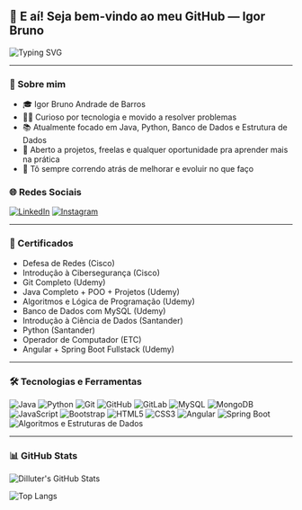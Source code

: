 ## 👋 E aí! Seja bem-vindo ao meu GitHub — Igor Bruno

<img src="https://readme-typing-svg.demolab.com?font=Fira+Code&duration=3000&pause=1000&color=00F7FF&center=true&vCenter=true&width=435&lines=Java+%7C+Python+%7C+Git+%7C+HTML+%7C+CSS+%7C+Angular+%7C+Spring+Boot;Sempre+aprendendo+e+evoluindo!" alt="Typing SVG" />

---

### 🔎 Sobre mim

- 🎓 Igor Bruno Andrade de Barros  
- 👨‍💻 Curioso por tecnologia e movido a resolver problemas  
- 📚 Atualmente focado em Java, Python, Banco de Dados e Estrutura de Dados  
- 🤝 Aberto a projetos, freelas e qualquer oportunidade pra aprender mais na prática  
- 🚀 Tô sempre correndo atrás de melhorar e evoluir no que faço  

### 🌐 Redes Sociais

[![LinkedIn](https://img.shields.io/badge/-LinkedIn-0077B5?style=flat&logo=linkedin&logoColor=white&logoWidth=30)](https://www.linkedin.com/in/igor-bruno-andrade)
[![Instagram](https://img.shields.io/badge/-Instagram-E4405F?style=flat&logo=instagram&logoColor=white&logoWidth=30)](https://www.instagram.com/igor_.dtr/)

---

### 🧠 Certificados

- Defesa de Redes (Cisco)
- Introdução à Cibersegurança (Cisco)
- Git Completo (Udemy)
- Java Completo + POO + Projetos (Udemy)
- Algoritmos e Lógica de Programação (Udemy)
- Banco de Dados com MySQL (Udemy)
- Introdução à Ciência de Dados (Santander)
- Python (Santander)
- Operador de Computador (ETC)
- Angular + Spring Boot Fullstack (Udemy)

---

### 🛠️ Tecnologias e Ferramentas

![Java](https://img.shields.io/badge/-Java-007396?style=flat&logo=java&logoColor=white&logoWidth=30)
![Python](https://img.shields.io/badge/-Python-3776AB?style=flat&logo=python&logoColor=white&logoWidth=30)
![Git](https://img.shields.io/badge/-Git-F05032?style=flat&logo=git&logoColor=white&logoWidth=30)
![GitHub](https://img.shields.io/badge/-GitHub-181717?style=flat&logo=github&logoColor=white&logoWidth=30)
![GitLab](https://img.shields.io/badge/-GitLab-FC6D26?style=flat&logo=gitlab&logoColor=white&logoWidth=30)
![MySQL](https://img.shields.io/badge/-MySQL-005C84?style=flat&logo=mysql&logoColor=white&logoWidth=30)
![MongoDB](https://img.shields.io/badge/-MongoDB-47A248?style=flat&logo=mongodb&logoColor=white&logoWidth=30)
![JavaScript](https://img.shields.io/badge/-JavaScript-F7DF1E?style=flat&logo=javascript&logoColor=black&logoWidth=30)
![Bootstrap](https://img.shields.io/badge/-Bootstrap-7952B3?style=flat&logo=bootstrap&logoColor=white&logoWidth=30)
![HTML5](https://img.shields.io/badge/-HTML5-E34F26?style=flat&logo=html5&logoColor=white&logoWidth=30)
![CSS3](https://img.shields.io/badge/-CSS3-1572B6?style=flat&logo=css3&logoColor=white&logoWidth=30)
![Angular](https://img.shields.io/badge/-Angular-DD0031?style=flat&logo=angular&logoColor=white&logoWidth=30)
![Spring Boot](https://img.shields.io/badge/-Spring%20Boot-6DB33F?style=flat&logo=spring-boot&logoColor=white&logoWidth=30)
![Algoritmos e Estruturas de Dados](https://img.shields.io/badge/-Algoritmos%20%26%20ED-blue?style=flat&logoWidth=30)

---

### 📊 GitHub Stats

![Dilluter's GitHub Stats](https://github-readme-stats.vercel.app/api?username=dilluter&show_icons=true&theme=radical)

![Top Langs](https://github-readme-stats.vercel.app/api/top-langs/?username=dilluter&layout=compact&theme=radical)
